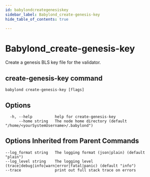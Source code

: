 ```yaml
---
id: babylondcreategenesiskey
sidebar_label: Babylond_create-genesis-key
hide_table_of_contents: true

---
```


# Babylond_create-genesis-key
Create a genesis BLS key file for the validator.
## create-genesis-key command
```
babylond create-genesis-key [flags]
```
## Options
```
  -h, --help          help for create-genesis-key
      --home string   The node home directory (default "/home/<yourSystemUsername>/.babylond")
```
## Options Inherited from Parent Commands
```
--log_format string   The logging format (json|plain) (default "plain")
--log_level string    The logging level (trace|debug|info|warn|error|fatal|panic) (default "info")
--trace               print out full stack trace on errors
```